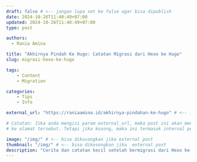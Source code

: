```yaml
---
draft: false # <-- jangan lupa set ke false agar bisa dipublish
date: 2024-10-26T11:40:49+07:00
updated: 2024-10-26T11:40:49+07:00
type: post

authors:
  - Rania Amina

title: "Akhirnya Pindah Ke Hugo: Catatan Migrasi dari Hexo ke Hugo"
slug: migrasi-hexo-ke-hugo

tags:
    - Content
    - Migration

categories:
    - Tips
    - Info

external_url: "https://raniaamina.id/akhirnya-pindahan-ke-hugo" # <-- link to original post

# Catatan: Jika anda mengisi param external_url, maka post ini akan mengarah
# ke alamat tersebut. Tetapi jika kosong, maka ini termasuk internal post.

image: "/img/" # <-- bisa dikosongkan jika external post
thumbnail: "/img/" # <-- bisa dikosongkan jika  external post
description: "Cerita dan catatan kecil setelah bermigrasi dari Hexo ke Hugo" # <-- ringkasan post, max 255 karakter atau 1 paragraf.
---
```


<!-- Jika ini postingan dari luar (eksternal post), maka konten tidak perlu diisi ya! -->